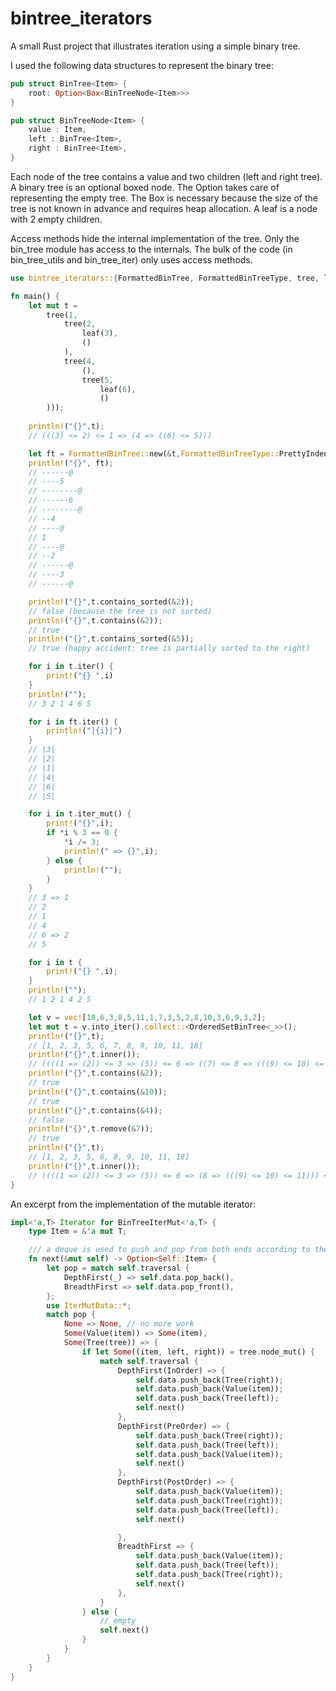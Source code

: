 # bintree_iterators

A small Rust project that illustrates iteration using a simple binary tree.

I used the following data structures to represent the binary tree:

```rust
pub struct BinTree<Item> {
    root: Option<Box<BinTreeNode<Item>>>
}

pub struct BinTreeNode<Item> {
    value : Item,
    left : BinTree<Item>,
    right : BinTree<Item>,
}
```

Each node of the tree contains a value and two children (left and right tree).
A binary tree is an optional boxed node. The Option takes care of representing the empty tree.
The Box is necessary because the size of the tree is not known in advance and requires heap allocation.
A leaf is a node with 2 empty children.

Access methods hide the internal implementation of the tree. Only the bin_tree module has access to the internals. 
The bulk of the code (in bin_tree_utils and bin_tree_iter) only uses access methods.

```rust
use bintree_iterators::{FormattedBinTree, FormattedBinTreeType, tree, leaf, OrderedSetBinTree};

fn main() {
    let mut t = 
        tree(1,
            tree(2,
                leaf(3),
                ()
            ),
            tree(4,
                (),
                tree(5,
                    leaf(6),
                    ()
        )));
        
    println!("{}",t);
    // (((3) <= 2) <= 1 => (4 => ((6) <= 5)))

    let ft = FormattedBinTree::new(&t,FormattedBinTreeType::PrettyIndent("--"));
    println!("{}", ft);
    // ------@  
    // ----5    
    // --------@
    // ------6  
    // --------@
    // --4      
    // ----@    
    // 1        
    // ----@    
    // --2
    // ------@
    // ----3
    // ------@

    println!("{}",t.contains_sorted(&2));
    // false (because the tree is not sorted)
    println!("{}",t.contains(&2));
    // true
    println!("{}",t.contains_sorted(&5));
    // true (happy accident: tree is partially sorted to the right)

    for i in t.iter() {
        print!("{} ",i)
    }
    println!("");
    // 3 2 1 4 6 5

    for i in ft.iter() {
        println!("|{i}|")
    }
    // |3|
    // |2|
    // |1|
    // |4|
    // |6|
    // |5|

    for i in t.iter_mut() {
        print!("{}",i);
        if *i % 3 == 0 {
            *i /= 3;
            println!(" => {}",i);
        } else {
            println!("");
        }
    }
    // 3 => 1
    // 2
    // 1
    // 4
    // 6 => 2
    // 5

    for i in t {
        print!("{} ",i);
    }
    println!("");
    // 1 2 1 4 2 5

    let v = vec![18,6,3,8,5,11,1,7,3,5,2,8,10,3,6,9,3,2];
    let mut t = v.into_iter().collect::<OrderedSetBinTree<_>>();
    println!("{}",t);
    // [1, 2, 3, 5, 6, 7, 8, 9, 10, 11, 18]
    println!("{}",t.inner());
    // ((((1 => (2)) <= 3 => (5)) <= 6 => ((7) <= 8 => (((9) <= 10) <= 11))) <= 18)
    println!("{}",t.contains(&2));
    // true
    println!("{}",t.contains(&10));
    // true
    println!("{}",t.contains(&4));
    // false
    println!("{}",t.remove(&7));
    // true
    println!("{}",t);
    // [1, 2, 3, 5, 6, 8, 9, 10, 11, 18]
    println!("{}",t.inner());
    // ((((1 => (2)) <= 3 => (5)) <= 6 => (8 => (((9) <= 10) <= 11))) <= 18)
}
```

An excerpt from the implementation of the mutable iterator:

```rust
impl<'a,T> Iterator for BinTreeIterMut<'a,T> {
    type Item = &'a mut T;

    /// a deque is used to push and pop from both ends according to the specified traversal behavior
    fn next(&mut self) -> Option<Self::Item> {
        let pop = match self.traversal {
            DepthFirst(_) => self.data.pop_back(),
            BreadthFirst => self.data.pop_front(),
        };
        use IterMutData::*;
        match pop {
            None => None, // no more work
            Some(Value(item)) => Some(item),
            Some(Tree(tree)) => {
                if let Some((item, left, right)) = tree.node_mut() {
                    match self.traversal {
                        DepthFirst(InOrder) => {
                            self.data.push_back(Tree(right));
                            self.data.push_back(Value(item));
                            self.data.push_back(Tree(left));
                            self.next()
                        },
                        DepthFirst(PreOrder) => {
                            self.data.push_back(Tree(right));
                            self.data.push_back(Tree(left));
                            self.data.push_back(Value(item));
                            self.next()
                        },
                        DepthFirst(PostOrder) => {
                            self.data.push_back(Value(item));
                            self.data.push_back(Tree(right));
                            self.data.push_back(Tree(left));
                            self.next()

                        },
                        BreadthFirst => {
                            self.data.push_back(Value(item));
                            self.data.push_back(Tree(left));
                            self.data.push_back(Tree(right));
                            self.next()
                        },
                    }
                } else {
                    // empty
                    self.next()
                }
            }
        }
    }
}
```
